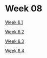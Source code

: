 # Week 08

[Week 8.1 ](Week-08/Week-8.1.md)

[Week 8.2](Week-08/Week-8.2.md)

[Week 8.3 ](Week-08/Week-8.3.md)

[Week 8.4 ](Week-08/Week-8.4.md)